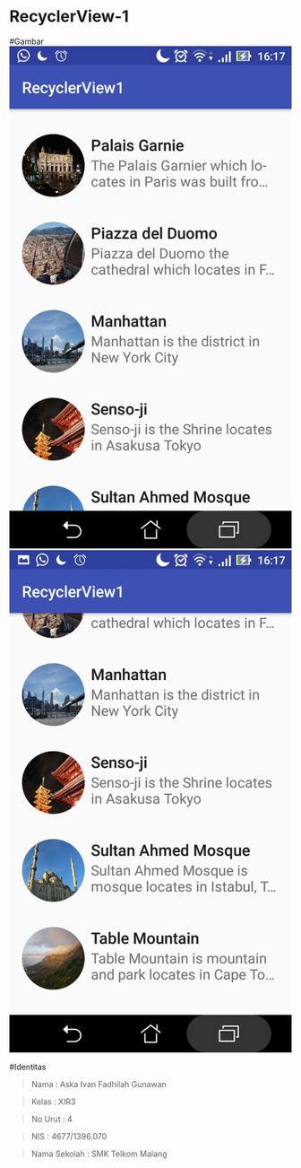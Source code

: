 # RecyclerView-1

#Gambar
  ![Image](https://github.com/AskaIvan/RecyclerView-1/blob/master/Rec1_1.jpg)
  ![Image](https://github.com/AskaIvan/RecyclerView-1/blob/master/Rec1_2.jpg)
  
#Identitas
  > Nama  : Aska Ivan Fadhilah Gunawan
  
  > Kelas : XIR3
  
  > No Urut : 4
  
  > NIS : 4677/1396.070
  
  > Nama Sekolah : SMK Telkom Malang
